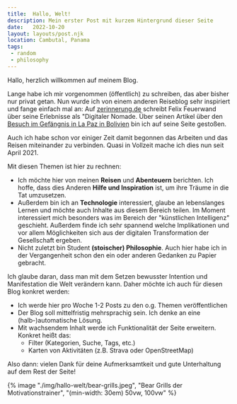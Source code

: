 ```yaml
---
title:  Hallo, Welt!
description: Mein erster Post mit kurzem Hintergrund dieser Seite
date:   2022-10-20
layout: layouts/post.njk
location: Cambutal, Panama
tags: 
 - random 
 - philosophy
---
```

Hallo,
herzlich willkommen auf meinem Blog.

Lange habe ich mir vorgenommen (öffentlich) zu schreiben, das aber bisher nur privat getan.
Nun wurde ich von einem anderen Reiseblog sehr inspiriert und fange einfach mal an: Auf [zerinnerung.de](https://www.zerinnerung.de) schreibt Felix Feuerwand über seine Erlebnisse als "Digitaler Nomade. Über seinen Artikel über den [Besuch im Gefängnis in La Paz in Bolivien](https://www.zerinnerung.de/reise-suedamerika/bolivien-reise-suedamerika/gefangnis-in-la-paz/505) bin ich auf seine Seite gestoßen.

Auch ich habe schon vor einiger Zeit damit begonnen das Arbeiten und das Reisen miteinander zu verbinden.
Quasi in Vollzeit mache ich dies nun seit April 2021.

Mit diesen Themen ist hier zu rechnen:

- Ich möchte hier von meinen **Reisen** und **Abenteuern** berichten. Ich hoffe, dass dies Anderen **Hilfe und Inspiration** ist, um ihre Träume in die Tat umzusetzen.
- Außerdem bin ich an **Technologie** interessiert, glaube an lebenslanges Lernen und möchte auch Inhalte aus diesem Bereich teilen. Im Moment interessiert mich besonders was im Bereich der "künstlichen Intelligenz" geschieht. Außerdem finde ich sehr spannend welche Implikationen und vor allem Möglichkeiten sich aus der digitalen Transformation der Gesellschaft ergeben.
- Nicht zuletzt bin Student **(stoischer) Philosophie**. Auch hier habe ich in der Vergangenheit schon den ein oder anderen Gedanken zu Papier gebracht.

Ich glaube daran, dass man mit dem Setzen bewusster Intention und Manifestation die Welt verändern kann.
Daher möchte ich auch für diesen Blog konkret werden:

- Ich werde hier pro Woche 1-2 Posts zu den o.g. Themen veröffentlichen
- Der Blog soll mittelfristig mehrsprachig sein. Ich denke an eine (halb-)automatische Lösung.
- Mit wachsendem Inhalt werde ich Funktionalität der Seite erweitern. Konkret heißt das:
  - Filter (Kategorien, Suche, Tags, etc.)
  - Karten von Aktivitäten (z.B. Strava oder OpenStreetMap)

Also dann: vielen Dank für deine Aufmerksamtkeit und gute Unterhaltung auf dem Rest der Seite!

{% image "./img/hallo-welt/bear-grills.jpeg", "Bear Grills der Motivationstrainer", "(min-width: 30em) 50vw, 100vw" %}
